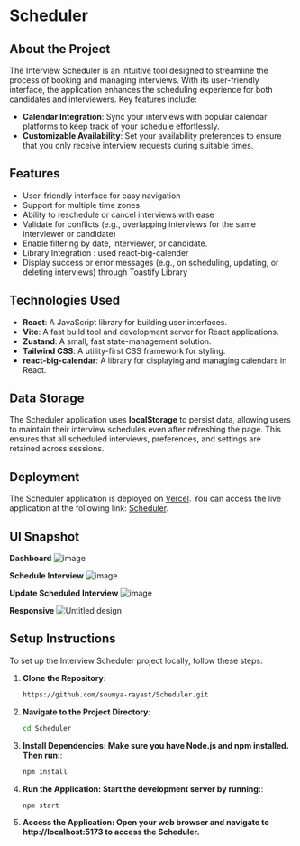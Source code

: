 # Scheduler

## About the Project

The Interview Scheduler is an intuitive tool designed to streamline the process of booking and managing interviews. With its user-friendly interface, the application enhances the scheduling experience for both candidates and interviewers. Key features include:

- **Calendar Integration**: Sync your interviews with popular calendar platforms to keep track of your schedule effortlessly.
- **Customizable Availability**: Set your availability preferences to ensure that you only receive interview requests during suitable times.

## Features

- User-friendly interface for easy navigation
- Support for multiple time zones
- Ability to reschedule or cancel interviews with ease
- Validate for conflicts (e.g., overlapping interviews for the same interviewer or candidate)
- Enable filtering by date, interviewer, or candidate.
- Library Integration : used react-big-calender
- Display success or error messages (e.g., on scheduling, updating, or deleting interviews) through Toastify Library

## Technologies Used

- **React**: A JavaScript library for building user interfaces.
- **Vite**: A fast build tool and development server for React applications.
- **Zustand**: A small, fast state-management solution.
- **Tailwind CSS**: A utility-first CSS framework for styling.
- **react-big-calendar**: A library for displaying and managing calendars in React.

## Data Storage

The Scheduler application uses **localStorage** to persist data, allowing users to maintain their interview schedules even after refreshing the page. This ensures that all scheduled interviews, preferences, and settings are retained across sessions.


## Deployment

The Scheduler application is deployed on [Vercel](https://vercel.com/). You can access the live application at the following link: [Scheduler](https://scheduler-hazel.vercel.app/).

## UI Snapshot
**Dashboard**
![image](https://github.com/user-attachments/assets/ca16e7a4-a3cd-469c-afcb-26b1018c0b28)

**Schedule Interview**
![image](https://github.com/user-attachments/assets/ab188a35-7fc8-462a-a738-1274e0d897cb)

**Update Scheduled Interview**
![image](https://github.com/user-attachments/assets/cdceec49-dece-43ba-96bd-275917b6c2dc)

**Responsive**
![Untitled design](https://github.com/user-attachments/assets/5f4a4396-14a0-4a9e-8df9-e691524045c8)

## Setup Instructions

To set up the Interview Scheduler project locally, follow these steps:

1. **Clone the Repository**:
   ```bash
   https://github.com/soumya-rayast/Scheduler.git

2. **Navigate to the Project Directory**:
   ```bash
   cd Scheduler

3. **Install Dependencies: Make sure you have Node.js and npm installed. Then run:**:
   ```bash
   npm install

4. **Run the Application: Start the development server by running:**:
   ```bash
   npm start

5. **Access the Application: Open your web browser and navigate to http://localhost:5173 to access the Scheduler.**

